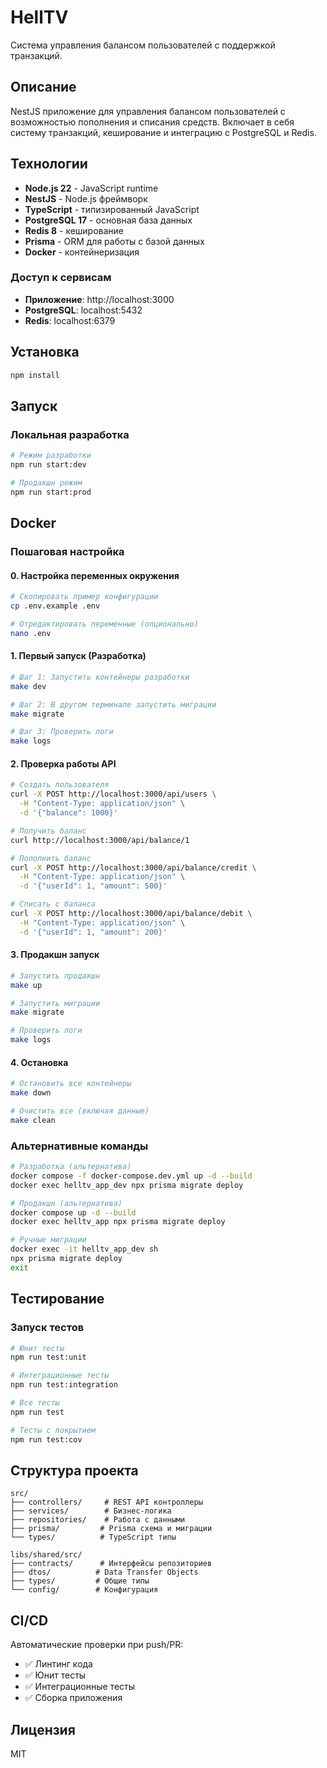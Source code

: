 # HellTV

Система управления балансом пользователей с поддержкой транзакций.

## Описание

NestJS приложение для управления балансом пользователей с возможностью пополнения и списания средств. Включает в себя систему транзакций, кеширование и интеграцию с PostgreSQL и Redis.

## Технологии

- **Node.js 22** - JavaScript runtime
- **NestJS** - Node.js фреймворк
- **TypeScript** - типизированный JavaScript
- **PostgreSQL 17** - основная база данных
- **Redis 8** - кеширование
- **Prisma** - ORM для работы с базой данных
- **Docker** - контейнеризация

### Доступ к сервисам

- **Приложение**: http://localhost:3000
- **PostgreSQL**: localhost:5432
- **Redis**: localhost:6379


## Установка

```bash
npm install
```

## Запуск

### Локальная разработка

```bash
# Режим разработки
npm run start:dev

# Продакшн режим
npm run start:prod
```

## Docker

### Пошаговая настройка

#### 0. Настройка переменных окружения

```bash
# Скопировать пример конфигурации
cp .env.example .env

# Отредактировать переменные (опционально)
nano .env
```

#### 1. Первый запуск (Разработка)

```bash
# Шаг 1: Запустить контейнеры разработки
make dev

# Шаг 2: В другом терминале запустить миграции
make migrate

# Шаг 3: Проверить логи
make logs
```


#### 2. Проверка работы API

```bash
# Создать пользователя
curl -X POST http://localhost:3000/api/users \
  -H "Content-Type: application/json" \
  -d '{"balance": 1000}'

# Получить баланс
curl http://localhost:3000/api/balance/1

# Пополнить баланс
curl -X POST http://localhost:3000/api/balance/credit \
  -H "Content-Type: application/json" \
  -d '{"userId": 1, "amount": 500}'

# Списать с баланса
curl -X POST http://localhost:3000/api/balance/debit \
  -H "Content-Type: application/json" \
  -d '{"userId": 1, "amount": 200}'
```

#### 3. Продакшн запуск

```bash
# Запустить продакшн
make up

# Запустить миграции
make migrate

# Проверить логи
make logs
```

#### 4. Остановка

```bash
# Остановить все контейнеры
make down

# Очистить все (включая данные)
make clean
```

### Альтернативные команды

```bash
# Разработка (альтернатива)
docker compose -f docker-compose.dev.yml up -d --build
docker exec helltv_app_dev npx prisma migrate deploy

# Продакшн (альтернатива)
docker compose up -d --build
docker exec helltv_app npx prisma migrate deploy

# Ручные миграции
docker exec -it helltv_app_dev sh
npx prisma migrate deploy
exit
```


## Тестирование

### Запуск тестов

```bash
# Юнит тесты
npm run test:unit

# Интеграционные тесты
npm run test:integration

# Все тесты
npm run test

# Тесты с покрытием
npm run test:cov
```
## Структура проекта

```
src/
├── controllers/     # REST API контроллеры
├── services/        # Бизнес-логика
├── repositories/    # Работа с данными
├── prisma/         # Prisma схема и миграции
└── types/          # TypeScript типы

libs/shared/src/
├── contracts/      # Интерфейсы репозиториев
├── dtos/          # Data Transfer Objects
├── types/         # Общие типы
└── config/        # Конфигурация
```

## CI/CD

Автоматические проверки при push/PR:
- ✅ Линтинг кода
- ✅ Юнит тесты  
- ✅ Интеграционные тесты
- ✅ Сборка приложения

## Лицензия

MIT
